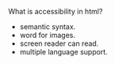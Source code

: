 What is accessibility in html?

- semantic syntax.
- word for images.
- screen reader can read.
- multiple language support.
